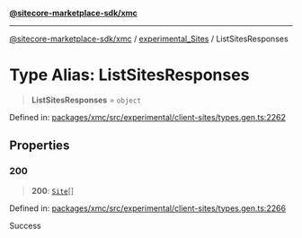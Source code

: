 [**@sitecore-marketplace-sdk/xmc**](../../../../README.md)

***

[@sitecore-marketplace-sdk/xmc](../../../../README.md) / [experimental\_Sites](../README.md) / ListSitesResponses

# Type Alias: ListSitesResponses

> **ListSitesResponses** = `object`

Defined in: [packages/xmc/src/experimental/client-sites/types.gen.ts:2262](https://github.com/Sitecore/marketplace-sdk/blob/main/packages/xmc/src/experimental/client-sites/types.gen.ts#L2262)

## Properties

### 200

> **200**: [`Site`](Site.md)[]

Defined in: [packages/xmc/src/experimental/client-sites/types.gen.ts:2266](https://github.com/Sitecore/marketplace-sdk/blob/main/packages/xmc/src/experimental/client-sites/types.gen.ts#L2266)

Success
